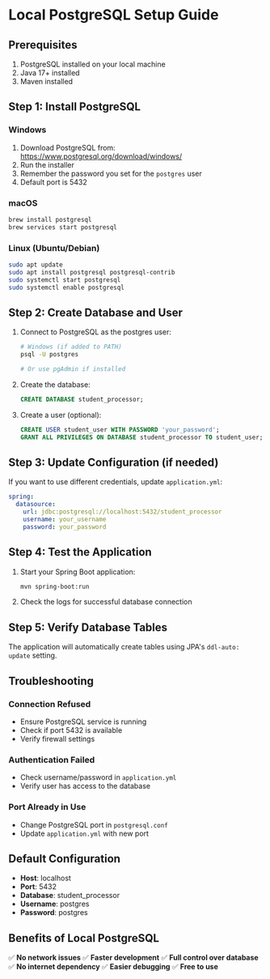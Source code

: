 # Local PostgreSQL Setup Guide

## Prerequisites
1. PostgreSQL installed on your local machine
2. Java 17+ installed
3. Maven installed

## Step 1: Install PostgreSQL

### Windows
1. Download PostgreSQL from: https://www.postgresql.org/download/windows/
2. Run the installer
3. Remember the password you set for the `postgres` user
4. Default port is 5432

### macOS
```bash
brew install postgresql
brew services start postgresql
```

### Linux (Ubuntu/Debian)
```bash
sudo apt update
sudo apt install postgresql postgresql-contrib
sudo systemctl start postgresql
sudo systemctl enable postgresql
```

## Step 2: Create Database and User

1. Connect to PostgreSQL as the postgres user:
   ```bash
   # Windows (if added to PATH)
   psql -U postgres
   
   # Or use pgAdmin if installed
   ```

2. Create the database:
   ```sql
   CREATE DATABASE student_processor;
   ```

3. Create a user (optional):
   ```sql
   CREATE USER student_user WITH PASSWORD 'your_password';
   GRANT ALL PRIVILEGES ON DATABASE student_processor TO student_user;
   ```

## Step 3: Update Configuration (if needed)

If you want to use different credentials, update `application.yml`:

```yaml
spring:
  datasource:
    url: jdbc:postgresql://localhost:5432/student_processor
    username: your_username
    password: your_password
```

## Step 4: Test the Application

1. Start your Spring Boot application:
   ```bash
   mvn spring-boot:run
   ```

2. Check the logs for successful database connection

## Step 5: Verify Database Tables

The application will automatically create tables using JPA's `ddl-auto: update` setting.

## Troubleshooting

### Connection Refused
- Ensure PostgreSQL service is running
- Check if port 5432 is available
- Verify firewall settings

### Authentication Failed
- Check username/password in `application.yml`
- Verify user has access to the database

### Port Already in Use
- Change PostgreSQL port in `postgresql.conf`
- Update `application.yml` with new port

## Default Configuration

- **Host**: localhost
- **Port**: 5432
- **Database**: student_processor
- **Username**: postgres
- **Password**: postgres

## Benefits of Local PostgreSQL

✅ **No network issues**
✅ **Faster development**
✅ **Full control over database**
✅ **No internet dependency**
✅ **Easier debugging**
✅ **Free to use**

